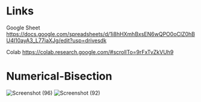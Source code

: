 # Links
Google Sheet
https://docs.google.com/spreadsheets/d/1i8hHXmhBxsEN6wQPO0oClZ0hBU4I10ayA3_L77iaXJg/edit?usp=drivesdk

Colab
https://colab.research.google.com/#scrollTo=9rFxTvZkVUh9


# Numerical-Bisection
![Screenshot (96)](https://github.com/clark-9-9/Numerical-Bisection/assets/98894510/791ff88f-85e3-4bbe-8caa-dd804ad87979)
![Screenshot (92)](https://github.com/clark-9-9/Numerical-Bisection/assets/98894510/8b8122b7-48d2-41fa-8397-886ef36e1f49)
